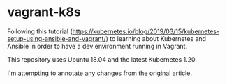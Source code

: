 # vagrant-k8s

Following this tutorial (https://kubernetes.io/blog/2019/03/15/kubernetes-setup-using-ansible-and-vagrant/) to learning about Kubernetes and Ansible in order to have a dev environment running in Vagrant.

This repository uses Ubuntu 18.04 and the latest Kubernetes 1.20.

I'm attempting to annotate any changes from the original article.
